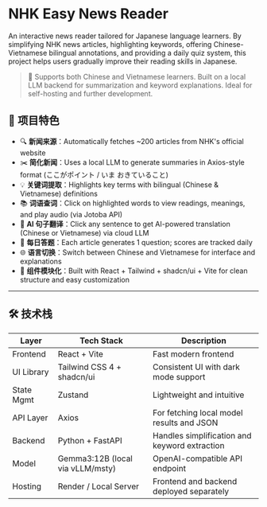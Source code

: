 # NHK Easy News Reader

An interactive news reader tailored for Japanese language learners. By simplifying NHK news articles, highlighting keywords, offering Chinese-Vietnamese bilingual annotations, and providing a daily quiz system, this project helps users gradually improve their reading skills in Japanese.

> 🚀 Supports both Chinese and Vietnamese learners. Built on a local LLM backend for summarization and keyword explanations. Ideal for self-hosting and further development.

## 📰 项目特色

- 🔍 **新闻来源**：Automatically fetches ~200 articles from NHK's official website
- ✂️ **简化新闻**：Uses a local LLM to generate summaries in Axios-style format (ここがポイント / いま おきていること)
- 💡 **关键词提取**：Highlights key terms with bilingual (Chinese & Vietnamese) definitions
- 📚 **词语查词**：Click on highlighted words to view readings, meanings, and play audio (via Jotoba API)
- 🧠 **AI 句子翻译**：Click any sentence to get AI-powered translation (Chinese or Vietnamese) via cloud LLM
- 🎯 **每日答题**：Each article generates 1 question; scores are tracked daily
- 🌐 **语言切换**：Switch between Chinese and Vietnamese for interface and explanations
- 🧩 **组件模块化**：Built with React + Tailwind + shadcn/ui + Vite for clean structure and easy customization

---

## 🛠 技术栈

| Layer      | Tech Stack                       | Description                                   |
| ---------- | -------------------------------- | --------------------------------------------- |
| Frontend   | React + Vite                     | Fast modern frontend                          |
| UI Library | Tailwind CSS 4 + shadcn/ui       | Consistent UI with dark mode support          |
| State Mgmt | Zustand                          | Lightweight and intuitive                     |
| API Layer  | Axios                            | For fetching local model results and JSON     |
| Backend    | Python + FastAPI                 | Handles simplification and keyword extraction |
| Model      | Gemma3:12B (local via vLLM/msty) | OpenAI-compatible API endpoint                |
| Hosting    | Render / Local Server            | Frontend and backend deployed separately      |
